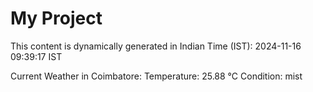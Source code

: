 # My Project

This content is dynamically generated in Indian Time (IST): 2024-11-16 09:39:17 IST


Current Weather in Coimbatore:
Temperature: 25.88 °C
Condition: mist

